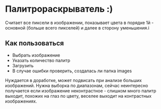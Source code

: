 # Палитрораскрыватель :)
Считает все пиксели в изображении, показывает цвета в порядке 1й - основной (больше всего пикселей) и далее в сторону уменьшения.i
## Как пользоваться
* Выбрать изображение
* Указать количество палитр
* Загрузить
* В случае ошибки проверить, создалась ли папка images

Нуждается в доработке, может подвисать при анализе больших изображений. Нужна выборка по диапазонам, сейчас неинтересно получается если изображение неконтрастное - слишком много палитр выходит, похожих на глаз по цвету, веселее выходит на контрастных изображениях.
